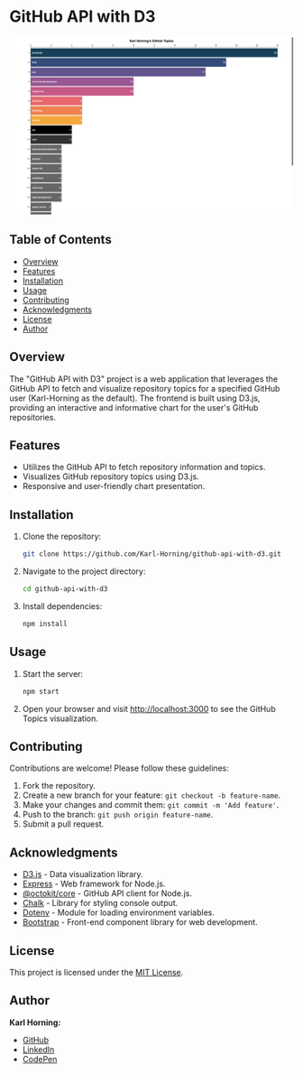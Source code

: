 # GitHub API with D3

![Preview Image](./src/public/img/preview.png)

## Table of Contents

- [Overview](#overview)
- [Features](#features)
- [Installation](#installation)
- [Usage](#usage)
- [Contributing](#contributing)
- [Acknowledgments](#acknowledgments)
- [License](#license)
- [Author](#author)

## Overview

The "GitHub API with D3" project is a web application that leverages the GitHub API to fetch and visualize repository topics for a specified GitHub user (Karl-Horning as the default). The frontend is built using D3.js, providing an interactive and informative chart for the user's GitHub repositories.

## Features

- Utilizes the GitHub API to fetch repository information and topics.
- Visualizes GitHub repository topics using D3.js.
- Responsive and user-friendly chart presentation.

## Installation

1. Clone the repository:

   ```bash
   git clone https://github.com/Karl-Horning/github-api-with-d3.git
   ```

2. Navigate to the project directory:

   ```bash
   cd github-api-with-d3
   ```

3. Install dependencies:

   ```bash
   npm install
   ```

## Usage

1. Start the server:

   ```bash
   npm start
   ```

2. Open your browser and visit [http://localhost:3000](http://localhost:3000) to see the GitHub Topics visualization.

## Contributing

Contributions are welcome! Please follow these guidelines:

1. Fork the repository.
2. Create a new branch for your feature: `git checkout -b feature-name`.
3. Make your changes and commit them: `git commit -m 'Add feature'`.
4. Push to the branch: `git push origin feature-name`.
5. Submit a pull request.

## Acknowledgments

- [D3.js](https://d3js.org/) - Data visualization library.
- [Express](https://expressjs.com/) - Web framework for Node.js.
- [@octokit/core](https://github.com/octokit/core.js) - GitHub API client for Node.js.
- [Chalk](https://www.npmjs.com/package/chalk) - Library for styling console output.
- [Dotenv](https://www.npmjs.com/package/dotenv) - Module for loading environment variables.
- [Bootstrap](https://getbootstrap.com/) - Front-end component library for web development.

## License

This project is licensed under the [MIT License](LICENSE).

## Author

**Karl Horning:**
- [GitHub](https://github.com/Karl-Horning/)
- [LinkedIn](https://www.linkedin.com/in/karl-horning/)
- [CodePen](https://codepen.io/karlhorning)
